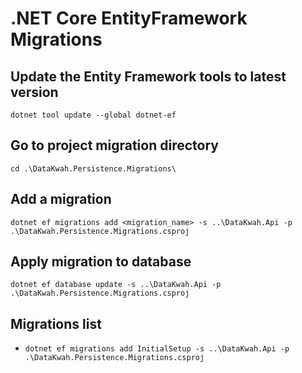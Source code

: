 # .NET Core EntityFramework Migrations

## Update the Entity Framework tools to latest version
`dotnet tool update --global dotnet-ef`

## Go to project migration directory
`cd .\DataKwah.Persistence.Migrations\`

## Add a migration
`dotnet ef migrations add <migration_name> -s ..\DataKwah.Api -p .\DataKwah.Persistence.Migrations.csproj`

## Apply migration to database
`dotnet ef database update -s ..\DataKwah.Api -p .\DataKwah.Persistence.Migrations.csproj`

## Migrations list
- `dotnet ef migrations add InitialSetup -s ..\DataKwah.Api -p .\DataKwah.Persistence.Migrations.csproj`
